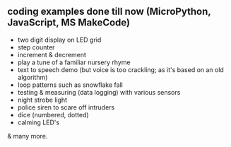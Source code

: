 ## coding examples done till now (MicroPython, JavaScript, MS MakeCode)
- two digit display on LED grid
- step counter
- increment & decrement
- play a tune of a familiar nursery rhyme
- text to speech demo (but voice is too crackling; as it's based on an old algorithm)
- loop patterns such as snowflake fall
- testing & measuring (data logging) with various sensors
- night strobe light
- police siren to scare off intruders
- dice (numbered, dotted)
- calming LED's

& many more.
